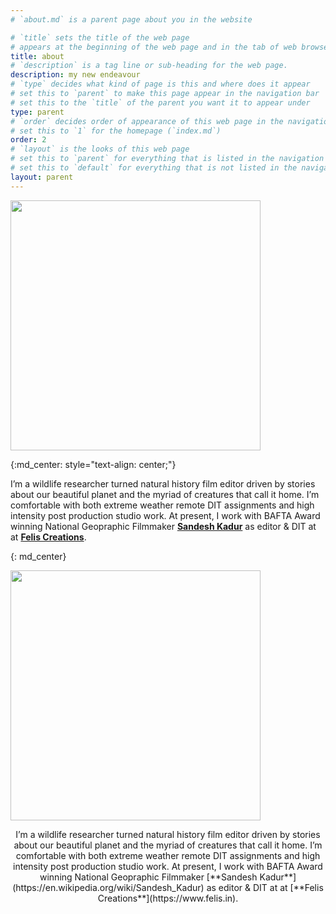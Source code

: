 ```yaml
---
# `about.md` is a parent page about you in the website

# `title` sets the title of the web page
# appears at the beginning of the web page and in the tab of web browsers
title: about
# `description` is a tag line or sub-heading for the web page.
description: my new endeavour
# `type` decides what kind of page is this and where does it appear
# set this to `parent` to make this page appear in the navigation bar
# set this to the `title` of the parent you want it to appear under
type: parent
# `order` decides order of appearance of this web page in the navigation bar
# set this to `1` for the homepage (`index.md`)
order: 2
# `layout` is the looks of this web page
# set this to `parent` for everything that is listed in the navigation bar
# set this to `default` for everything that is not listed in the navigation bar
layout: parent
---
```


[//]: # (I wanted this text centered so here is a hack using kramdown blocks.)

<img src="https://felis.in/wp-content/uploads/2022/09/Varun-1-1-2048x2048.jpg" width="400" height="400">

{:md_center: style="text-align: center;"}

I’m a wildlife researcher turned natural history film editor driven by stories about our beautiful planet and the myriad of creatures that call it home. I’m comfortable with both extreme weather remote DIT assignments and high intensity post production studio work. At present, I work with BAFTA Award winning National Geopraphic Filmmaker [**Sandesh Kadur**](https://en.wikipedia.org/wiki/Sandesh_Kadur) as editor & DIT at at [**Felis Creations**](https://www.felis.in).

{: md_center}

<div class="row">
    <div class="six columns"><img src="https://felis.in/wp-content/uploads/2022/09/Varun-1-1-2048x2048.jpg" width="400" height="400"></div>
    <div class="six columns">
    <p markdown="1" style="text-align: center;">
I’m a wildlife researcher turned natural history film editor driven by stories about our beautiful planet and the myriad of creatures that call it home. I’m comfortable with both extreme weather remote DIT assignments and high intensity post production studio work. At present, I work with BAFTA Award winning National Geopraphic Filmmaker [**Sandesh Kadur**](https://en.wikipedia.org/wiki/Sandesh_Kadur) as editor & DIT at at [**Felis Creations**](https://www.felis.in).</div>
  </div>
